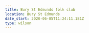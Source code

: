 ```yaml
---
title: Bury St Edmunds folk club
location: Bury St Edmunds
date_start: 2020-06-05T11:24:11.181Z
type: wilson
---
```



